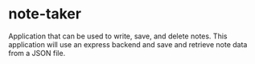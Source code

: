 # note-taker

Application that can be used to write, save, and delete notes. This application will use an express backend and save and retrieve note data from a JSON file.
